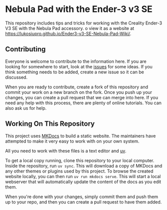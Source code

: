 # Nebula Pad with the Ender-3 v3 SE

This repository includes tips and tricks for working with the Creality Ender-3 V3 SE with the Nebula Pad accessory. o view it as a website at https://lukosiupro.github.io/Ender3-v3-SE-Nebula-Pad-Wiki/.

## Contributing
Everyone is welcome to contribute to the information here. If you are looking for somewhere to start, look at the [issues](https://github.com/LukosiuPro/Ender3-v3-SE-Nebula-Pad-Wiki/issues) for some ideas. If you think something needs to be added, create a new issue so it can be discussed.

When you are ready to contribute, create a fork of this repository and commit your work on a new branch on the fork. Once you push up your changes, you can create a pull request that we can merge into here. If you need any help with this process, there are plenty of online tutorials. You can also ask us for help.

## Working On This Repository
This project uses [MKDocs](https://www.mkdocs.org) to build a static website. The maintainers have attempted to make it very easy to work with on your own system.

All you need to work with these files is a text editor and [uv](https://docs.astral.sh/uv/).

To get a local copy running, clone this repository to your local computer. Inside the repository, run `uv sync`. This will download a copy of MKDocs and any other themes or plugins used by this project. To browse the created website locally, you can then run `uv run mkdocs serve`. This will start a local webserver that will automatically update the content of the docs as you edit them.

When you're done with your changes, simply commit them and push them up to your repo, and then you can create a pull request to have them added.